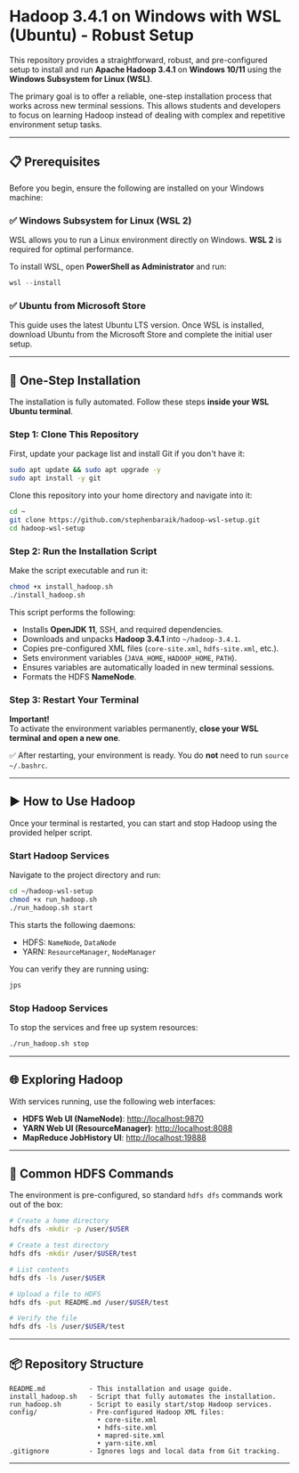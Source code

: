 # Hadoop 3.4.1 on Windows with WSL (Ubuntu) - Robust Setup

This repository provides a straightforward, robust, and pre-configured setup to install and run **Apache Hadoop 3.4.1** on **Windows 10/11** using the **Windows Subsystem for Linux (WSL)**.

The primary goal is to offer a reliable, one-step installation process that works across new terminal sessions. This allows students and developers to focus on learning Hadoop instead of dealing with complex and repetitive environment setup tasks.

---

## 📋 Prerequisites

Before you begin, ensure the following are installed on your Windows machine:

### ✅ Windows Subsystem for Linux (WSL 2)

WSL allows you to run a Linux environment directly on Windows. **WSL 2** is required for optimal performance.

To install WSL, open **PowerShell as Administrator** and run:

```powershell
wsl --install
```

### ✅ Ubuntu from Microsoft Store

This guide uses the latest Ubuntu LTS version. Once WSL is installed, download Ubuntu from the Microsoft Store and complete the initial user setup.

---

## 🚀 One-Step Installation

The installation is fully automated. Follow these steps **inside your WSL Ubuntu terminal**.

### Step 1: Clone This Repository

First, update your package list and install Git if you don't have it:

```bash
sudo apt update && sudo apt upgrade -y
sudo apt install -y git
```

Clone this repository into your home directory and navigate into it:

```bash
cd ~
git clone https://github.com/stephenbaraik/hadoop-wsl-setup.git
cd hadoop-wsl-setup
```

### Step 2: Run the Installation Script

Make the script executable and run it:

```bash
chmod +x install_hadoop.sh
./install_hadoop.sh
```

This script performs the following:

- Installs **OpenJDK 11**, SSH, and required dependencies.
- Downloads and unpacks **Hadoop 3.4.1** into `~/hadoop-3.4.1`.
- Copies pre-configured XML files (`core-site.xml`, `hdfs-site.xml`, etc.).
- Sets environment variables (`JAVA_HOME`, `HADOOP_HOME`, `PATH`).
- Ensures variables are automatically loaded in new terminal sessions.
- Formats the HDFS **NameNode**.

### Step 3: Restart Your Terminal

**Important!**  
To activate the environment variables permanently, **close your WSL terminal and open a new one**.

✅ After restarting, your environment is ready. You do **not** need to run `source ~/.bashrc`.

---

## ▶️ How to Use Hadoop

Once your terminal is restarted, you can start and stop Hadoop using the provided helper script.

### Start Hadoop Services

Navigate to the project directory and run:

```bash
cd ~/hadoop-wsl-setup
chmod +x run_hadoop.sh
./run_hadoop.sh start
```

This starts the following daemons:

- HDFS: `NameNode`, `DataNode`
- YARN: `ResourceManager`, `NodeManager`

You can verify they are running using:

```bash
jps
```

### Stop Hadoop Services

To stop the services and free up system resources:

```bash
./run_hadoop.sh stop
```

---

## 🌐 Exploring Hadoop

With services running, use the following web interfaces:

- **HDFS Web UI (NameNode)**: [http://localhost:9870](http://localhost:9870)
- **YARN Web UI (ResourceManager)**: [http://localhost:8088](http://localhost:8088)
- **MapReduce JobHistory UI**: [http://localhost:19888](http://localhost:19888)

---

## 📁 Common HDFS Commands

The environment is pre-configured, so standard `hdfs dfs` commands work out of the box:

```bash
# Create a home directory
hdfs dfs -mkdir -p /user/$USER

# Create a test directory
hdfs dfs -mkdir /user/$USER/test

# List contents
hdfs dfs -ls /user/$USER

# Upload a file to HDFS
hdfs dfs -put README.md /user/$USER/test

# Verify the file
hdfs dfs -ls /user/$USER/test
```

---

## 📦 Repository Structure

```text
README.md           - This installation and usage guide.
install_hadoop.sh   - Script that fully automates the installation.
run_hadoop.sh       - Script to easily start/stop Hadoop services.
config/             - Pre-configured Hadoop XML files:
                      • core-site.xml
                      • hdfs-site.xml
                      • mapred-site.xml
                      • yarn-site.xml
.gitignore          - Ignores logs and local data from Git tracking.
```

---
